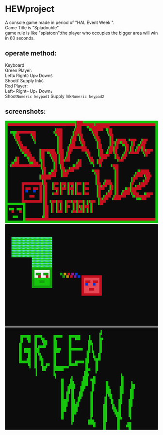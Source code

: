 # HEWproject

A console game made in period of "HAL Event Week ".<br> 
Game Title is "Spladouble"<br> 
game rule is like "splatoon":the player who occupies the bigger area will win in 60 seconds.<br> 

## operate method:
Keyboard<br> 
Green Player:<br>
Left`A` Right`D` Up`w` Down`S`<br>
Shoot`F` Supply Ink`G`<br> 
Red Player:<br>
Left`←` Right`→` Up`↑` Down`↓`<br>
Shoot`Numeric keypad1` Supply Ink`Numeric keypad2`<br> 

## screenshots:
![](https://github.com/airiness/HEWproject/blob/master/images/hewTitle.png)
![](https://github.com/airiness/HEWproject/blob/master/images/hewIngame.png)
![](https://github.com/airiness/HEWproject/blob/master/images/hewResult.png)

